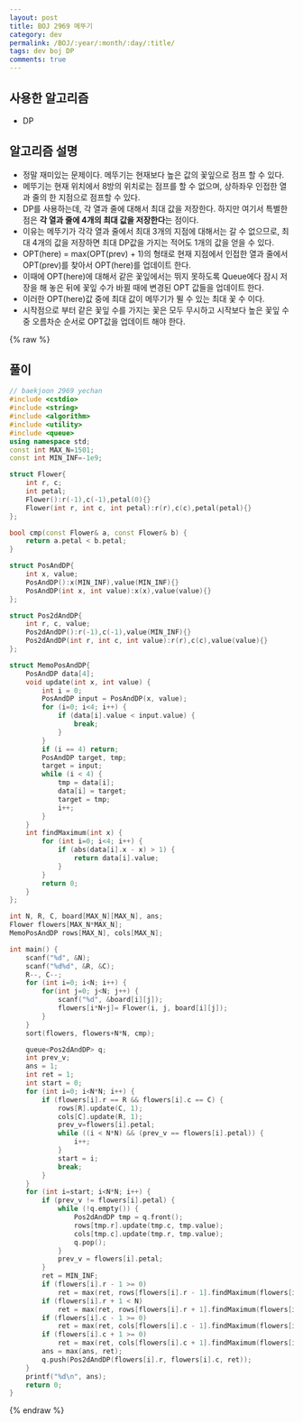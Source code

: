 ```yaml
---
layout: post
title: BOJ 2969 메뚜기
category: dev
permalink: /BOJ/:year/:month/:day/:title/
tags: dev boj DP
comments: true
---
```

## 사용한 알고리즘
- DP

## 알고리즘 설명
- 정말 재미있는 문제이다. 메뚜기는 현재보다 높은 값의 꽃잎으로 점프 할 수 있다.
- 메뚜기는 현재 위치에서 8방의 위치로는 점프를 할 수 없으며, 상하좌우 인접한 열과 줄의 한 지점으로 점프할 수 있다.
- DP를 사용하는데, 각 열과 줄에 대해서 최대 값을 저장한다. 하지만 여기서 특별한 점은 **각 열과 줄에 4개의 최대 값을 저장한다**는 점이다.
- 이유는 메뚜기가 각각 열과 줄에서 최대 3개의 지점에 대해서는 갈 수 없으므로, 최대 4개의 값을 저장하면 최대 DP값을 가지는 적어도 1개의 값을 얻을 수 있다.
- OPT(here) = max(OPT(prev) + 1)의 형태로 현재 지점에서 인접한 열과 줄에서 OPT(prev)를 찾아서 OPT(here)를 업데이트 한다.
- 이때에 OPT(here)에 대해서 같은 꽃잎에서는 뛰지 못하도록 Queue에다 잠시 저장을 해 놓은 뒤에 꽃잎 수가 바뀔 때에 변경된 OPT 값들을 업데이트 한다.
- 이러한 OPT(here)값 중에 최대 값이 메뚜기가 뛸 수 있는 최대 꽃 수 이다.
- 시작점으로 부터 같은 꽃잎 수를 가지는 꽃은 모두 무시하고 시작보다 높은 꽃잎 수 중 오름차순 순서로 OPT값을 업데이트 해야 한다.

{% raw %}
## 풀이
```c++
// baekjoon 2969 yechan
#include <cstdio>
#include <string>
#include <algorithm>
#include <utility>
#include <queue>
using namespace std;
const int MAX_N=1501;
const int MIN_INF=-1e9;

struct Flower{
	int r, c;
	int petal;
	Flower():r(-1),c(-1),petal(0){}
	Flower(int r, int c, int petal):r(r),c(c),petal(petal){}
};

bool cmp(const Flower& a, const Flower& b) {
	return a.petal < b.petal;
}

struct PosAndDP{
	int x, value;
	PosAndDP():x(MIN_INF),value(MIN_INF){}
	PosAndDP(int x, int value):x(x),value(value){}
};

struct Pos2dAndDP{
	int r, c, value;
	Pos2dAndDP():r(-1),c(-1),value(MIN_INF){}
	Pos2dAndDP(int r, int c, int value):r(r),c(c),value(value){}
};

struct MemoPosAndDP{
	PosAndDP data[4];
	void update(int x, int value) {
		int i = 0;
		PosAndDP input = PosAndDP(x, value);
		for (i=0; i<4; i++) {
			if (data[i].value < input.value) {
				break;
			}
		}
		if (i == 4) return;
		PosAndDP target, tmp;
		target = input;
		while (i < 4) {
			tmp = data[i];
			data[i] = target;
			target = tmp;
			i++;
		}
	}
	int findMaximum(int x) {
		for (int i=0; i<4; i++) {
			if (abs(data[i].x - x) > 1) {
				return data[i].value;
			}
		}
		return 0;
	}
};

int N, R, C, board[MAX_N][MAX_N], ans;
Flower flowers[MAX_N*MAX_N];
MemoPosAndDP rows[MAX_N], cols[MAX_N];

int main() {
	scanf("%d", &N);
	scanf("%d%d", &R, &C);
	R--, C--;
	for (int i=0; i<N; i++) {
		for(int j=0; j<N; j++) {
			scanf("%d", &board[i][j]);
			flowers[i*N+j]= Flower(i, j, board[i][j]);
		}
	}
	sort(flowers, flowers+N*N, cmp);

	queue<Pos2dAndDP> q;
	int prev_v;
	ans = 1;
	int ret = 1;
	int start = 0;
	for (int i=0; i<N*N; i++) {
		if (flowers[i].r == R && flowers[i].c == C) {
			rows[R].update(C, 1);
			cols[C].update(R, 1);
			prev_v=flowers[i].petal;
			while ((i < N*N) && (prev_v == flowers[i].petal)) {
				i++;
			}
			start = i;
			break;
		}
	}
	for (int i=start; i<N*N; i++) {
		if (prev_v != flowers[i].petal) {
			while (!q.empty()) {
				Pos2dAndDP tmp = q.front();
				rows[tmp.r].update(tmp.c, tmp.value);
				cols[tmp.c].update(tmp.r, tmp.value);
				q.pop();
			}
			prev_v = flowers[i].petal;
		}
		ret = MIN_INF;
		if (flowers[i].r - 1 >= 0)
			ret = max(ret, rows[flowers[i].r - 1].findMaximum(flowers[i].c) + 1);
		if (flowers[i].r + 1 < N)
			ret = max(ret, rows[flowers[i].r + 1].findMaximum(flowers[i].c) + 1);
		if (flowers[i].c - 1 >= 0)
			ret = max(ret, cols[flowers[i].c - 1].findMaximum(flowers[i].r) + 1);
		if (flowers[i].c + 1 >= 0)
			ret = max(ret, cols[flowers[i].c + 1].findMaximum(flowers[i].r) + 1);
		ans = max(ans, ret);
		q.push(Pos2dAndDP(flowers[i].r, flowers[i].c, ret));
	}
	printf("%d\n", ans);
	return 0;
}
```
{% endraw %}
